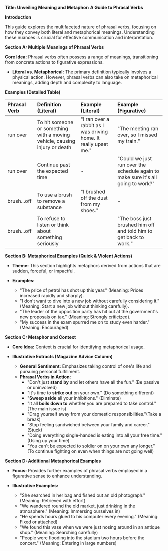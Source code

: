 **Title: Unveiling Meaning and Metaphor: A Guide to Phrasal Verbs**

**Introduction**

This guide explores the multifaceted nature of phrasal verbs, focusing on how they convey both literal and metaphorical meanings. Understanding these nuances is crucial for effective communication and interpretation.

**Section A: Multiple Meanings of Phrasal Verbs**

**Core Idea:** Phrasal verbs often possess a range of meanings, transitioning from concrete actions to figurative expressions.

*   **Literal vs. Metaphorical:** The primary definition typically involves a physical action. However, phrasal verbs can also take on metaphorical meanings, adding depth and complexity to language.

**Examples (Detailed Table)**

| Phrasal Verb | Definition (Literal)                                                       | Example (Literal)                                                | Example (Figurative)                                                             |
| :----------- | :------------------------------------------------------------------------- | :--------------------------------------------------------------- | :------------------------------------------------------------------------------- |
| run over     | To hit someone or something with a moving vehicle, causing injury or death | "I ran over a rabbit as I was driving home. It really upset me." | "The meeting ran over, so I missed my train."                                    |
| run over     | Continue past the expected time                                            | -                                                                | "Could we just run over the schedule again to make sure it's all going to work?" |
| brush...off  | To use a brush to remove a substance                                       | "I brushed off the dust from my shoes."                          | -                                                                                |
| brush...off  | To refuse to listen or think about something seriously                     |                                                                  | "The boss just brushed him off and told him to get back to work."                |

**Section B: Metaphorical Examples (Quick & Violent Actions)**

*   **Theme:** This section highlights metaphors derived from actions that are sudden, forceful, or impactful.
*   **Examples:**

    *   "The price of petrol has shot up this year." (Meaning: Prices increased rapidly and sharply).
    *   "I don't want to dive into a new job without carefully considering it." (Meaning: Start a new job without thinking carefully).
    *   "The leader of the opposition party has hit out at the government's new proposals on tax." (Meaning: Strongly criticized).
    *   "My success in the exam spurred me on to study even harder." (Meaning: Encouraged)

**Section C: Metaphor and Context**

*   **Core Idea:** Context is crucial for identifying metaphorical usage.
*   **Illustrative Extracts (Magazine Advice Column)**

    *   **General Sentiment:** Emphasizes taking control of one's life and pursuing personal fulfillment.
    *   **Phrasal Verbs in Action:**
        *   "Don't just **stand by** and let others have all the fun." (Be passive or uninvolved)
        *   "It's time to **strike out** on your own." (Do something different)
        *   "**Sweep aside** all your inhibitions." (Eliminate)
        *   "It all **boils down to** whether you are prepared to take control." (The main issue is)
        *   "Drag yourself away from your domestic responsibilities."(Take a break)
        *   "Stop feeling sandwiched between your family and career." (Stuck)
        *   "Doing everything single-handed is eating into all your free time." (Using up your time)
        *   "You can't be expected to soldier on on your own any longer." (To continue fighting on even when things are not going well)

**Section D: Additional Metaphorical Examples**

*   **Focus:** Provides further examples of phrasal verbs employed in a figurative sense to enhance understanding.
*   **Illustrative Examples:**

    *   "She searched in her bag and fished out an old photograph." (Meaning: Retrieved with effort)
    *   "We wandered round the old market, just drinking in the atmosphere." (Meaning: Immersing ourselves in)
    *   "He spends hours glued to his computer every evening." (Meaning: Fixed or attached)
    *   "We found this vase when we were just nosing around in an antique shop." (Meaning: Searching carefully)
    *   "People were flooding into the stadium two hours before the concert." (Meaning: Entering in large numbers)


